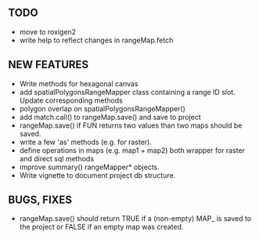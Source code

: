

TODO
----
* move to roxigen2
* write help to reflect changes in rangeMap.fetch


NEW FEATURES
------------
  * Write methods for hexagonal canvas
  * add spatialPolygonsRangeMapper class containing a range ID slot. Update corresponding methods
  * polygon overlap on spatialPolygonsRangeMapper()
  * add match.call() to rangeMap.save()  and save to project
  * rangeMap.save() if FUN returns two values than two maps should be saved.
  * write a few 'as' methods (e.g. for raster).
  * define operations in maps (e.g. map1 + map2) both wrapper for raster and direct sql methods
  * improve summary() rangeMapper* objects.
  * Write vignette  to document project db structure.


BUGS, FIXES
-----------
  * rangeMap.save() should return TRUE if a (non-empty) MAP_ is saved to the project or FALSE
  if an empty map was created.





